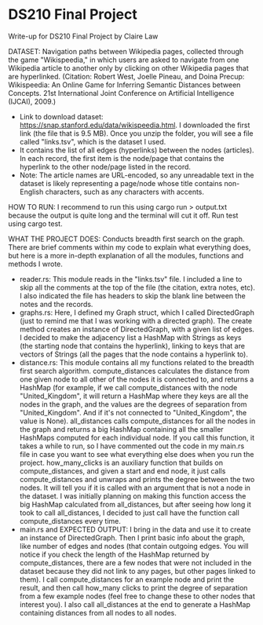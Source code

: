 # DS210 Final Project 
Write-up for DS210 Final Project by Claire Law


DATASET: Navigation paths between Wikipedia pages, collected through the game "Wikispeedia," in which users are asked to navigate from one Wikipedia article to another only by clicking on other Wikipedia pages that are hyperlinked. (Citation: Robert West, Joelle Pineau, and Doina Precup: Wikispeedia: An Online Game for Inferring Semantic Distances between Concepts. 21st International Joint Conference on Artificial Intelligence (IJCAI), 2009.)
- Link to download dataset: https://snap.stanford.edu/data/wikispeedia.html. I downloaded the first link (the file that is 9.5 MB). Once you unzip the folder, you will see a file called "links.tsv", which is the dataset I used. 
- It contains the list of all edges (hyperlinks) between the nodes (articles). In each record, the first item is the node/page that contains the hyperlink to the other node/page listed in the record.
- Note: The article names are URL-encoded, so any unreadable text in the dataset is likely representing a page/node whose title contains non-English characters, such as any characters with accents.


HOW TO RUN: I recommend to run this using cargo run > output.txt because the output is quite long and the terminal will cut it off. Run test using cargo test.


WHAT THE PROJECT DOES: Conducts breadth first search on the graph. There are brief comments within my code to explain what everything does, but here is a more in-depth explanation of all the modules, functions and methods I wrote.
- reader.rs: This module reads in the "links.tsv" file. I included a line to skip all the comments at the top of the file (the citation, extra notes, etc). I also indicated the file has headers to skip the blank line between the notes and the records.
- graphs.rs: Here, I defined my Graph struct, which I called DirectedGraph (just to remind me that I was working with a directed graph). The create method creates an instance of DirectedGraph, with a given list of edges. I decided to make the adjacency list a HashMap with Strings as keys (the starting node that contains the hyperlink), linking to keys that are vectors of Strings (all the pages that the node contains a hyperlink to).
- distance.rs: This module contains all my functions related to the breadth first search algorithm. compute_distances calculates the distance from one given node to all other of the nodes it is connected to, and returns a HashMap (for example, if we call compute_distances with the node "United_Kingdom", it will return a HashMap where they keys are all the nodes in the graph, and the values are the degrees of separation from "United_Kingdom". And if it's not connected to "United_Kingdom", the value is None). all_distances calls compute_distances for all the nodes in the graph and returns a big HashMap containing all the smaller HashMaps computed for each individual node. If you call this function, it takes a while to run, so I have commented out the code in my main.rs file in case you want to see what everything else does when you run the project. how_many_clicks is an auxiliary function that builds on compute_distances, and given a start and end node, it just calls compute_distances and unwraps and prints the degree between the two nodes. It will tell you if it is called with an argument that is not a node in the dataset. I was initially planning on making this function access the big HashMap calculated from all_distances, but after seeing how long it took to call all_distances, I decided to just call have the function call compute_distances every time. 
- main.rs and EXPECTED OUTPUT: I bring in the data and use it to create an instance of DirectedGraph. Then I print basic info about the graph, like number of edges and nodes (that contain outgoing edges. You will notice if you check the length of the HashMap returned by compute_distances, there are a few nodes that were not included in the dataset because they did not link to any pages, but other pages linked to them). I call compute_distances for an example node and print the result, and then call how_many clicks to print the degree of separation from a few example nodes (feel free to change these to other nodes that interest you). I also call all_distances at the end to generate a HashMap containing distances from all nodes to all nodes.

